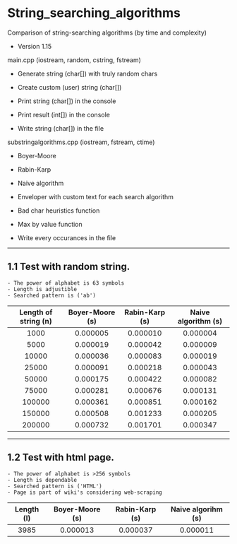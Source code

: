 # String_searching_algorithms
Comparison of string-searching algorithms (by time and complexity)

* Version 1.15

main.cpp (iostream, random, cstring, fstream)
- Generate string (char[]) with truly random chars
- Create custom (user) string (char[])
  
- Print string (char[]) in the console
- Print result (int[]) in the console
- Write string (char[]) in the file

substringalgorithms.cpp (iostream, fstream, ctime)
- Boyer-Moore
- Rabin-Karp
- Naive algorithm
  
- Enveloper with custom text for each search algorithm
- Bad char heuristics function
- Max by value function
- Write every occurances in the file

---
## 1.1 Test with random string.
    - The power of alphabet is 63 symbols
    - Length is adjustible
    - Searched pattern is ('ab')

| Length of string (n)   | Boyer-Moore (s) | Rabin-Karp (s)  | Naive algorithm (s)|
|     :---:              |     :---:       |     :---:       |       :---:        |
| 1000                   |     0.000005	   |     0.000010	 |       0.000004     |         
| 5000                   |     0.000019	   |     0.000042	 |       0.000009     |   
| 10000                  |     0.000036	   |     0.000083	 |       0.000019     |   
| 25000                  |     0.000091	   |     0.000218	 |       0.000043     |   
| 50000                  |     0.000175	   |     0.000422	 |       0.000082     |   
| 75000                  |     0.000281	   |     0.000676	 |       0.000131     |   
| 100000                 |     0.000361	   |     0.000851	 |       0.000162     |   
| 150000                 |     0.000508	   |     0.001233	 |       0.000205     |   
| 200000                 |     0.000732	   |     0.001701	 |       0.000347     |

---
## 1.2 Test with html page.
    - The power of alphabet is >256 symbols
    - Length is dependable
    - Searched pattern is ('HTML')
    - Page is part of wiki's considering web-scraping

| Length (l) | Boyer-Moore (s) | Rabin-Karp (s) | Naive algorihm (s) |
|     :---:              |     :---:       |     :---:       |       :---:        |
| 3985       | 0.000013        | 0.000037       | 0.000011           |